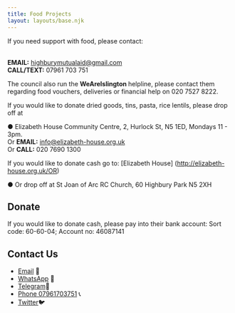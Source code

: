 ```yaml
---
title: Food Projects
layout: layouts/base.njk
---
```


If you need support with food, please contact:

<br><b> EMAIL:</b>  highburymutualaid@gmail.com
<br><b> CALL/TEXT:</b> 07961 703 751

The council also run the <b> WeAreIslington </b> helpline, please contact them regarding food vouchers, deliveries or financial help on 020 7527 8222. 

If you would like to donate dried goods, tins, pasta, rice lentils, please drop off at 

●	 Elizabeth House Community Centre, 2, Hurlock St, N5 1ED, Mondays 11 - 3pm.       
Or <b>EMAIL:</b>  info@elizabeth-house.org.uk   
Or <b>CALL:</b> 020 7690 1300

If you would like to donate cash go to: [Elizabeth House] (http://elizabeth-house.org.uk/OR) 

●	 Or drop off  at St Joan of Arc RC Church,  60 Highbury Park N5 2XH

## Donate 

If you would like to donate cash, please pay into their bank account: 
Sort code: 60-60-04; Account no: 46087141



## Contact Us

 - [Email](mailto:highburymutualaid@gmail.com ) 📧 
 - [WhatsApp](https://chat.whatsapp.com/JmcTPpTaTWRJGNcAuZNimd) 📲
 - [Telegram](https://t.me/highburycovid19magroup)📲
 - [Phone 07961703751](tel:07961703751) 📞
 - [Twitter](https://twitter.com/19Support)🐦
